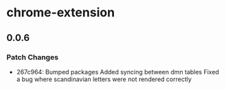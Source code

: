 # chrome-extension

## 0.0.6

### Patch Changes

- 267c964: Bumped packages
  Added syncing between dmn tables
  Fixed a bug where scandinavian letters were not rendered correctly
